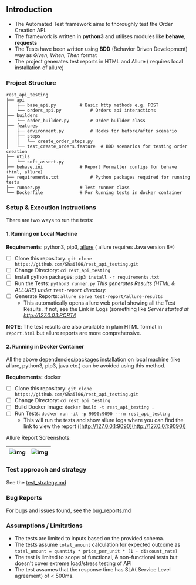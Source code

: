 ## Introduction

* The Automated Test framework aims to thoroughly test the Order Creation API.
* The framework is written in **python3** and utilises modules like **behave**, **requests**
* The Tests have been written using **BDD** (Behavior Driven Development) way as *Given, When, Then* format
* The project generates test reports in HTML and Allure ( requires local installation of allure)

### Project Structure

```
rest_api_testing
├── api
│   ├── base_api.py			# Basic http methods e.g. POST 
│   └── orders_api.py			# Orders api interactions
├── builders
│   └── order_builder.py		# Order builder class
├── features
│   ├── environment.py			# Hooks for before/after scenario
│   ├── steps
│   │   └── create_order_steps.py
│   └── test_create_orders.feature	# BDD scenarios for testing order creation
├── utils
│   └── soft_assert.py
├── behave.ini				# Report Formatter configs for behave (html, allure)
├── requirements.txt			# Python packages required for running tests
├── runner.py				# Test runner class
└── Dockerfile				# For Running tests in docker container
```

### Setup & Execution Instructions

There are two ways to run the tests:

#### 1. Running on Local Machine

**Requirements**: python3, pip3, [allure](https://allurereport.org/docs/install/) ( allure requires Java version 8+)

* [ ] Clone this repository: `git clone https://github.com/Shail06/rest_api_testing.git`
* [ ] Change Directory: `cd rest_api_testing`
* [ ] Install python packages: `pip3 install -r requirements.txt`
* [ ] Run the Tests: `python3 runner.py`  *This generates Results (HTML & ALLURE) under `test-report` directory.*
* [ ] Generate Reports: `allure serve test-report/allure-results`
  * This automatically opens allure web portal showing all the Test Results. If not, see the Link in Logs (something like *Server started at http://127.0.0.1:PORT/*)

**NOTE**: The test results are also available in plain HTML format in `report.html` but allure reports are more comprehensive.

#### 2. Running in Docker Container

All the above dependencies/packages installation on local machine (like allure, python3, pip3, java etc.) can be avoided using this method.

**Requirements:** docker

* [ ] Clone this repository: `git clone https://github.com/Shail06/rest_api_testing.git`
* [ ] Change Directory: `cd rest_api_testing`
* [ ] Build Docker Image: `docker build -t rest_api_testing .`
* [ ] Run Tests: `docker run -it -p 9090:9090 --rm rest_api_testing`
  * This will run the tests and show allure logs where you can find the link to view the report ([http://127.0.0.1:9090](http://127.0.0.1:9090))

Allure Report Screenshots:

| ![img](docs/allure-1.png) | ![img](docs/allure-2.png) |
| ----------------------- | ----------------------- |

### Test approach and strategy

See the [test_strategy.md](docs/test_strategy.md)

### Bug Reports

For bugs and issues found, see the [bug_reports.md](docs/bug_reports.md)

### Assumptions / Limitations

* The tests are limited to inputs based on the provided schema.
* The tests assume `total_amount` calculation for expected outcome as `total_amount = quantity * price_per_unit * (1 - discount_rate)`
* The test is limited to scope of functional, & non-functional tests but doesn't cover extreme load/stress testing of API
* The test assumes that the response time has SLA( Service Level agreement) of < 500ms.
